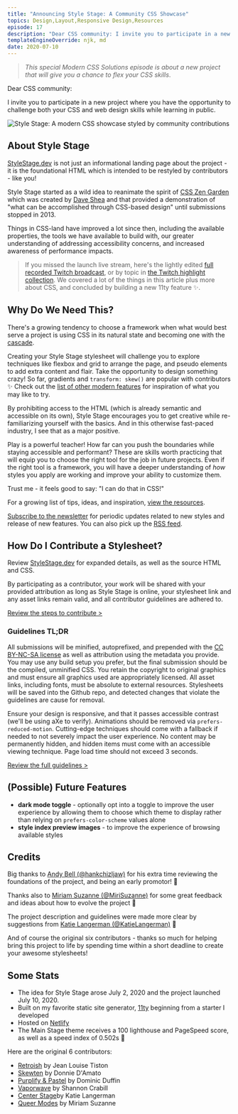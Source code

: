 ```yaml
---
title: "Announcing Style Stage: A Community CSS Showcase"
topics: Design,Layout,Responsive Design,Resources
episode: 17
description: "Dear CSS community: I invite you to participate in a new project where you have the opportunity to challenge both your..."
templateEngineOverride: njk, md
date: 2020-07-10
---
```


> _This special Modern CSS Solutions episode is about a new project that will give you a chance to flex your CSS skills_.

Dear CSS community:

I invite you to participate in a new project where you have the opportunity to challenge both your CSS and web design skills while learning in public.

![Style Stage: A modern CSS showcase styled by community contributions](https://dev-to-uploads.s3.amazonaws.com/i/1wnz0c4yyqq03vfrhds1.png)

## About Style Stage

[StyleStage.dev](https://stylestage.dev) is not just an informational landing page about the project - it is the foundational HTML which is intended to be restyled by contributors - like you!

Style Stage started as a wild idea to reanimate the spirit of
[CSS Zen Garden](http://www.csszengarden.com/) which was created by [Dave Shea](http://daveshea.com/projects/zen/) and that provided a demonstration of "what can be accomplished through CSS-based design" until submissions stopped in 2013.

Things in CSS-land have improved a lot since then, including the available properties, the tools we have available to build with, our greater understanding of addressing accessibility concerns, and increased awareness of performance impacts.

> If you missed the launch live stream, here's the lightly edited [full recorded Twitch broadcast](https://youtu.be/O2hLsVX5eN0), or by topic in [the Twitch highlight collection](https://www.twitch.tv/collections/CZgljEORIBZLxg). We covered a lot of the things in this article plus more about CSS, and concluded by building a new 11ty feature ✨.

## Why Do We Need This?

There's a growing tendency to choose a framework when what would best serve a project is using CSS in its natural state and becoming one with the [cascade](https://dev.to/5t3ph/intro-to-the-css-cascade-the-c-in-css-1kh0).

Creating your Style Stage stylesheet will challenge you to explore techniques like flexbox and grid to arrange the page, and pseudo elements to add extra content and flair. Take the opportunity to design something crazy! So far, gradients and `transform: skew()` are popular with contributors ✨ Check out the [list of other modern features](https://stylestage.dev/#about) for inspiration of what you may like to try.

By prohibiting access to the HTML (which is already semantic and accessible on its own), Style Stage encourages you to get creative while re-familiarizing yourself with the basics. And in this otherwise fast-paced industry, I see that as a major positive.

Play is a powerful teacher! How far can you push the boundaries while staying accessible and performant? These are skills worth practicing that will equip you to choose the right tool for the job in future projects. Even if the right tool is a framework, you will have a deeper understanding of _how_ styles you apply are working and improve your ability to customize them.

Trust me - it feels good to say: "I can do that in CSS!"

For a growing list of tips, ideas, and inspiration, [view the resources](https://stylestage.dev/resources/).

[Subscribe to the newsletter](https://stylestage.dev/subscribe/) for periodic updates related to new styles and release of new features. You can also pick up the [RSS feed](https://stylestage.dev/feed/).

## How Do I Contribute a Stylesheet?

Review [StyleStage.dev](https://stylestage.dev/) for expanded details, as well as the source HTML and CSS.

By participating as a contributor, your work will be shared with your provided attribution as long as Style Stage is online, your stylesheet link and any asset links remain valid, and all contributor guidelines are adhered to.

[Review the steps to contribute >](https://stylestage.dev/#contribute)

### Guidelines TL;DR

All submissions will be minified, autoprefixed, and prepended with the [CC BY-NC-SA license](https://creativecommons.org/licenses/by-nc-sa/3.0/) as well as attribution using the metadata you provide. You may use any build setup you prefer, but the final submission should be the compiled, unminified CSS. You retain the copyright to original graphics and must ensure all graphics used are appropriately licensed. All asset links, including fonts, must be absolute to external resources. Stylesheets will be saved into the Github repo, and detected changes that violate the guidelines are cause for removal.

Ensure your design is responsive, and that it passes accessible contrast (we'll be using aXe to verify). Animations should be removed via `prefers-reduced-motion`. Cutting-edge techniques should come with a fallback if needed to not severely impact the user experience. No content may be permanently hidden, and hidden items must come with an accessible viewing technique. Page load time should not exceed 3 seconds.

[Review the full guidelines >](https://stylestage.dev/guidelines/)

## (Possible) Future Features

- **dark mode toggle** - optionally opt into a toggle to improve the user experience by allowing them to choose which theme to display rather than relying on `prefers-color-scheme` values alone
- **style index preview images** - to improve the experience of browsing available styles

## Credits

Big thanks to [Andy Bell (@hankchizljaw)](https://twitter.com/hankchizljaw) for his extra time reviewing the foundations of the project, and being an early promotor! 💫

Thanks also to [Miriam Suzanne (@MiriSuzanne)](https://twitter.com/MiriSuzanne) for some great feedback and ideas about how to evolve the project 🚀

The project description and guidelines were made more clear by suggestions from [Katie Langerman (@KatieLangerman)](https://twitter.com/KatieLangerman) 🙌

And of course the original six contributors - thanks so much for helping bring this project to life by spending time within a short deadline to create your awesome stylesheets!

## Some Stats

- The idea for Style Stage arose July 2, 2020 and the project launched July 10, 2020.
- Built on my favorite static site generator, [11ty](https://11ty.dev) beginning from a starter I developed
- Hosted on [Netlify](https://www.netlify.com/)
- The Main Stage theme receives a 100 lighthouse and PageSpeed score, as well as a speed index of 0.502s 🙌

Here are the original 6 contributors:

- [Retroish](https://stylestage.dev/styles/retroish) by Jean Louise Tiston
- [Skewten](https://stylestage.dev/styles/skewten) by Donnie D'Amato
- [Purplify & Pastel](https://stylestage.dev/styles/purplify-and-pastel) by Dominic Duffin
- [Vaporwave](https://stylestage.dev/styles/vaporwave) by Shannon Crabill
- [Center Stage](https://stylestage.dev/styles/center-stage)by Katie Langerman
- [Queer Modes](https://stylestage.dev/styles/queer-modes) by Miriam Suzanne
